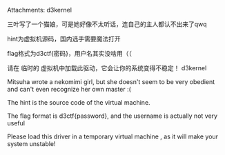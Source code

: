 Attachments:
d3kernel

三叶写了一个猫娘，可是她好像不太听话，连自己的主人都认不出来了qwq

hint为虚拟机源码，国内选手需要魔法打开

flag格式为d3ctf{密码}，用户名其实没啥用（（

请在 临时的 虚拟机中加载此驱动，它会让你的系统变得不稳定！
d3kernel

Mitsuha wrote a nekomimi girl, but she doesn't seem to be very obedient and can't even recognize her own master :(

The hint is the source code of the virtual machine.

The flag format is d3ctf{password}, and the username is actually not very useful

Please load this driver in a temporary virtual machine , as it will make your system unstable!
